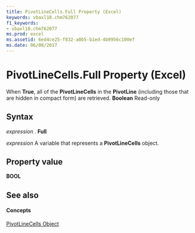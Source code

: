 ```yaml
---
title: PivotLineCells.Full Property (Excel)
keywords: vbaxl10.chm762077
f1_keywords:
- vbaxl10.chm762077
ms.prod: excel
ms.assetid: 6ed4ce25-f832-a0b5-b1ed-4b9956c100ef
ms.date: 06/08/2017
---
```



# PivotLineCells.Full Property (Excel)

When  **True**, all of the  **PivotLineCells** in the **PivotLine** (including those that are hidden in compact form) are retrieved. **Boolean** Read-only


## Syntax

 _expression_ . **Full**

 _expression_ A variable that represents a **PivotLineCells** object.


## Property value

 **BOOL**


## See also


#### Concepts


[PivotLineCells Object](pivotlinecells-object-excel.md)

